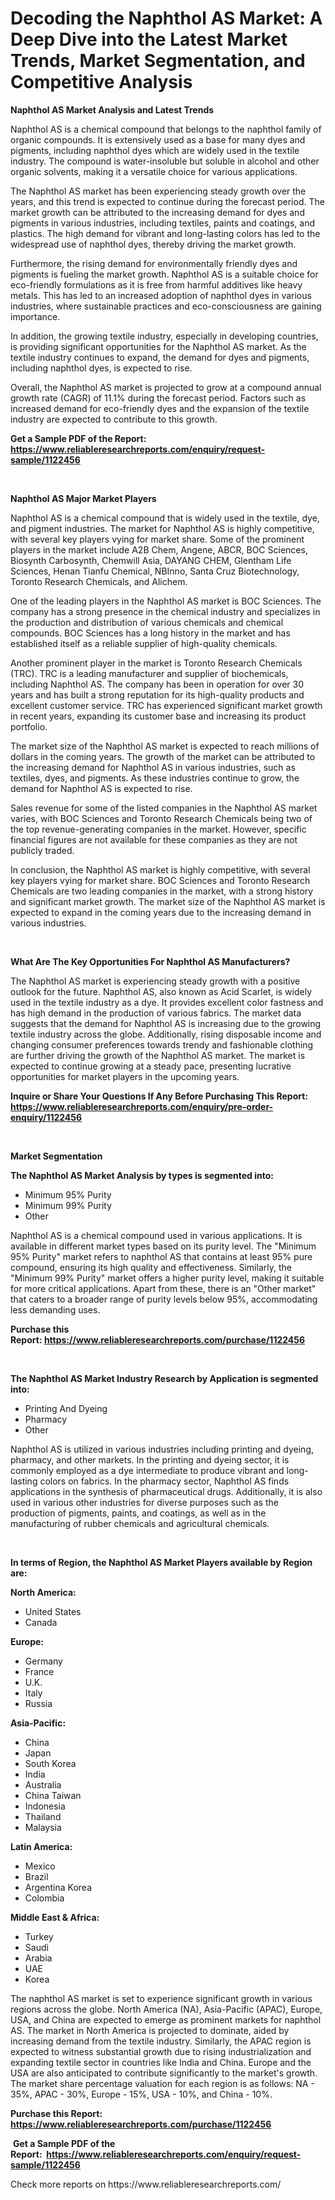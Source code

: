 <p><h1>Decoding the Naphthol AS Market: A Deep Dive into the Latest Market Trends, Market Segmentation, and Competitive Analysis</h1></p><p><strong>Naphthol AS Market Analysis and Latest Trends</strong></p>
<p><p>Naphthol AS is a chemical compound that belongs to the naphthol family of organic compounds. It is extensively used as a base for many dyes and pigments, including naphthol dyes which are widely used in the textile industry. The compound is water-insoluble but soluble in alcohol and other organic solvents, making it a versatile choice for various applications.</p><p>The Naphthol AS market has been experiencing steady growth over the years, and this trend is expected to continue during the forecast period. The market growth can be attributed to the increasing demand for dyes and pigments in various industries, including textiles, paints and coatings, and plastics. The high demand for vibrant and long-lasting colors has led to the widespread use of naphthol dyes, thereby driving the market growth.</p><p>Furthermore, the rising demand for environmentally friendly dyes and pigments is fueling the market growth. Naphthol AS is a suitable choice for eco-friendly formulations as it is free from harmful additives like heavy metals. This has led to an increased adoption of naphthol dyes in various industries, where sustainable practices and eco-consciousness are gaining importance.</p><p>In addition, the growing textile industry, especially in developing countries, is providing significant opportunities for the Naphthol AS market. As the textile industry continues to expand, the demand for dyes and pigments, including naphthol dyes, is expected to rise.</p><p>Overall, the Naphthol AS market is projected to grow at a compound annual growth rate (CAGR) of 11.1% during the forecast period. Factors such as increased demand for eco-friendly dyes and the expansion of the textile industry are expected to contribute to this growth.</p></p>
<p><strong>Get a Sample PDF of the Report:&nbsp; <a href="https://www.reliableresearchreports.com/enquiry/request-sample/1122456">https://www.reliableresearchreports.com/enquiry/request-sample/1122456</a></strong></p>
<p>&nbsp;</p>
<p><strong>Naphthol AS Major Market Players</strong></p>
<p><p>Naphthol AS is a chemical compound that is widely used in the textile, dye, and pigment industries. The market for Naphthol AS is highly competitive, with several key players vying for market share. Some of the prominent players in the market include A2B Chem, Angene, ABCR, BOC Sciences, Biosynth Carbosynth, Chemwill Asia, DAYANG CHEM, Glentham Life Sciences, Henan Tianfu Chemical, NBInno, Santa Cruz Biotechnology, Toronto Research Chemicals, and Alichem.</p><p>One of the leading players in the Naphthol AS market is BOC Sciences. The company has a strong presence in the chemical industry and specializes in the production and distribution of various chemicals and chemical compounds. BOC Sciences has a long history in the market and has established itself as a reliable supplier of high-quality chemicals.</p><p>Another prominent player in the market is Toronto Research Chemicals (TRC). TRC is a leading manufacturer and supplier of biochemicals, including Naphthol AS. The company has been in operation for over 30 years and has built a strong reputation for its high-quality products and excellent customer service. TRC has experienced significant market growth in recent years, expanding its customer base and increasing its product portfolio.</p><p>The market size of the Naphthol AS market is expected to reach millions of dollars in the coming years. The growth of the market can be attributed to the increasing demand for Naphthol AS in various industries, such as textiles, dyes, and pigments. As these industries continue to grow, the demand for Naphthol AS is expected to rise.</p><p>Sales revenue for some of the listed companies in the Naphthol AS market varies, with BOC Sciences and Toronto Research Chemicals being two of the top revenue-generating companies in the market. However, specific financial figures are not available for these companies as they are not publicly traded.</p><p>In conclusion, the Naphthol AS market is highly competitive, with several key players vying for market share. BOC Sciences and Toronto Research Chemicals are two leading companies in the market, with a strong history and significant market growth. The market size of the Naphthol AS market is expected to expand in the coming years due to the increasing demand in various industries.</p></p>
<p>&nbsp;</p>
<p><strong>What Are The Key Opportunities For Naphthol AS Manufacturers?</strong></p>
<p><p>The Naphthol AS market is experiencing steady growth with a positive outlook for the future. Naphthol AS, also known as Acid Scarlet, is widely used in the textile industry as a dye. It provides excellent color fastness and has high demand in the production of various fabrics. The market data suggests that the demand for Naphthol AS is increasing due to the growing textile industry across the globe. Additionally, rising disposable income and changing consumer preferences towards trendy and fashionable clothing are further driving the growth of the Naphthol AS market. The market is expected to continue growing at a steady pace, presenting lucrative opportunities for market players in the upcoming years.</p></p>
<p><strong>Inquire or Share Your Questions If Any Before Purchasing This Report: <a href="https://www.reliableresearchreports.com/enquiry/pre-order-enquiry/1122456">https://www.reliableresearchreports.com/enquiry/pre-order-enquiry/1122456</a></strong></p>
<p>&nbsp;</p>
<p><strong>Market Segmentation</strong></p>
<p><strong>The Naphthol AS Market Analysis by types is segmented into:</strong></p>
<p><ul><li>Minimum 95% Purity</li><li>Minimum 99% Purity</li><li>Other</li></ul></p>
<p><p>Naphthol AS is a chemical compound used in various applications. It is available in different market types based on its purity level. The "Minimum 95% Purity" market refers to naphthol AS that contains at least 95% pure compound, ensuring its high quality and effectiveness. Similarly, the "Minimum 99% Purity" market offers a higher purity level, making it suitable for more critical applications. Apart from these, there is an "Other market" that caters to a broader range of purity levels below 95%, accommodating less demanding uses.</p></p>
<p><strong>Purchase this Report:&nbsp;<a href="https://www.reliableresearchreports.com/purchase/1122456">https://www.reliableresearchreports.com/purchase/1122456</a></strong></p>
<p>&nbsp;</p>
<p><strong>The Naphthol AS Market Industry Research by Application is segmented into:</strong></p>
<p><ul><li>Printing And Dyeing</li><li>Pharmacy</li><li>Other</li></ul></p>
<p><p>Naphthol AS is utilized in various industries including printing and dyeing, pharmacy, and other markets. In the printing and dyeing sector, it is commonly employed as a dye intermediate to produce vibrant and long-lasting colors on fabrics. In the pharmacy sector, Naphthol AS finds applications in the synthesis of pharmaceutical drugs. Additionally, it is also used in various other industries for diverse purposes such as the production of pigments, paints, and coatings, as well as in the manufacturing of rubber chemicals and agricultural chemicals.</p></p>
<p>&nbsp;</p>
<p><strong>In terms of Region, the Naphthol AS Market Players available by Region are:</strong></p>
<p>
    <p> <strong> North America: </strong>
        <ul>
            <li>United States</li>
            <li>Canada</li>
        </ul>
        </p> 
    <p> <strong> Europe: </strong>
        <ul>
            <li>Germany</li>
            <li>France</li>
            <li>U.K.</li>
            <li>Italy</li>
            <li>Russia</li>
        </ul>
        </p> 
    <p> <strong> Asia-Pacific: </strong>
        <ul>
            <li>China</li>
            <li>Japan</li>
            <li>South Korea</li>
            <li>India</li>
            <li>Australia</li>
            <li>China Taiwan</li>
            <li>Indonesia</li>
            <li>Thailand</li>
            <li>Malaysia</li>
        </ul>
        </p> 
    <p> <strong> Latin America: </strong>
        <ul>
            <li>Mexico</li>
            <li>Brazil</li>
            <li>Argentina Korea</li>
            <li>Colombia</li>
        </ul>
        </p> 
    <p> <strong> Middle East & Africa: </strong>
        <ul>
            <li>Turkey</li>
            <li>Saudi</li>
            <li>Arabia</li>
            <li>UAE</li>
            <li>Korea</li>
        </ul>
    </p>
    </p>
<p><p>The naphthol AS market is set to experience significant growth in various regions across the globe. North America (NA), Asia-Pacific (APAC), Europe, USA, and China are expected to emerge as prominent markets for naphthol AS. The market in North America is projected to dominate, aided by increasing demand from the textile industry. Similarly, the APAC region is expected to witness substantial growth due to rising industrialization and expanding textile sector in countries like India and China. Europe and the USA are also anticipated to contribute significantly to the market's growth. The market share percentage valuation for each region is as follows: NA - 35%, APAC - 30%, Europe - 15%, USA - 10%, and China - 10%.</p></p>
<p><strong>Purchase this Report: <a href="https://www.reliableresearchreports.com/purchase/1122456">https://www.reliableresearchreports.com/purchase/1122456</a></strong></p>
<p>&nbsp;<strong>Get a Sample PDF of the Report:&nbsp;&nbsp;<a href="https://www.reliableresearchreports.com/enquiry/request-sample/1122456">https://www.reliableresearchreports.com/enquiry/request-sample/1122456</a></strong></p>
<p><strong></strong></p>
<p>Check more reports on https://www.reliableresearchreports.com/</p>